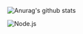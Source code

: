 
![Anurag's github stats](https://github-readme-stats.vercel.app/api?username=ngieyew)

![Node.js](https://img.shields.io/static/v1?&logo=node.js&message=Node.js&label=&color=339933&labelColor=000000)
